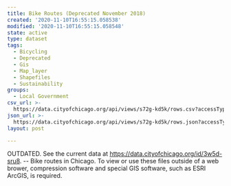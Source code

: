 ```yaml
---
title: Bike Routes (Deprecated November 2018)
created: '2020-11-10T16:55:15.058538'
modified: '2020-11-10T16:55:15.058548'
state: active
type: dataset
tags:
  - Bicycling
  - Deprecated
  - Gis
  - Map_layer
  - Shapefiles
  - Sustainability
groups:
  - Local Government
csv_url: >-
  https://data.cityofchicago.org/api/views/s72g-kd5k/rows.csv?accessType=DOWNLOAD
json_url: >-
  https://data.cityofchicago.org/api/views/s72g-kd5k/rows.json?accessType=DOWNLOAD
layout: post

---
```

OUTDATED. See the current data at https://data.cityofchicago.org/id/3w5d-sru8. -- Bike routes in Chicago. To view or use these files outside of a web brower, compression software and special GIS software, such as ESRI ArcGIS, is required.
